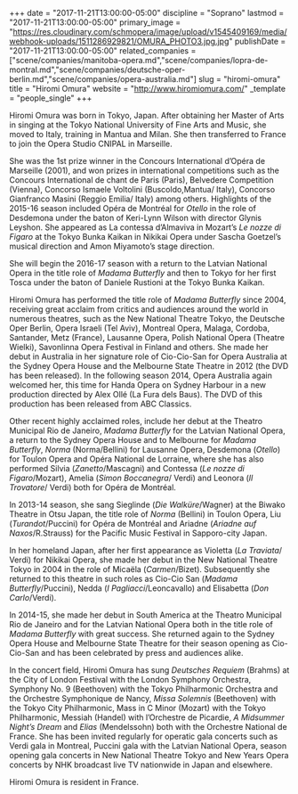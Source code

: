 +++
date = "2017-11-21T13:00:00-05:00"
discipline = "Soprano"
lastmod = "2017-11-21T13:00:00-05:00"
primary_image = "https://res.cloudinary.com/schmopera/image/upload/v1545409169/media/webhook-uploads/1511286929821/OMURA_PHOTO3.jpg.jpg"
publishDate = "2017-11-21T13:00:00-05:00"
related_companies = ["scene/companies/manitoba-opera.md","scene/companies/lopra-de-montral.md","scene/companies/deutsche-oper-berlin.md","scene/companies/opera-australia.md"]
slug = "hiromi-omura"
title = "Hiromi Omura"
website = "http://www.hiromiomura.com/"
_template = "people_single"
+++

Hiromi Omura was born in Tokyo, Japan. After obtaining her Master of Arts in singing at the Tokyo National University of Fine Arts and Music, she moved to Italy, training in Mantua and Milan. She then transferred to France to join the Opera Studio CNIPAL in Marseille.

She was the 1st prize winner in the Concours International d’Opéra de Marseille (2001), and won prizes in international competitions such as the Concours International de chant de Paris (Paris), Belvedere Competition (Vienna), Concorso Ismaele Voltolini (Buscoldo,Mantua/ Italy), Concorso Gianfranco Masini (Reggio Emilia/ Italy) among others.
Highlights of the 2015-16 season included Opéra de Montréal for *Otello* in the role of Desdemona under the baton of Keri-Lynn Wilson with director Glynis Leyshon. She appeared as La contessa d’Almaviva in Mozart’s *Le nozze di Figaro* at the Tokyo Bunka Kaikan in Nikikai Opera under Sascha Goetzel’s musical direction and Amon Miyamoto’s stage direction.

She will begin the 2016-17 season with a return to the Latvian National Opera in the title role of *Madama Butterfly* and then to Tokyo for her first Tosca under the baton of Daniele Rustioni at the Tokyo Bunka Kaikan. 

Hiromi Omura has performed the title role of *Madama Butterfly* since 2004, receiving great acclaim from critics and audiences around the world in numerous theatres, such as the New National Theatre Tokyo, the Deutsche Oper Berlin, Opera Israeli (Tel Aviv), Montreal Opera, Malaga, Cordoba, Santander, Metz (France), Lausanne Opera, Polish National Opera (Theatre Wielki), Savonlinna Opera Festival in Finland and others. She made her debut in Australia in her signature role of Cio-Cio-San for Opera Australia at the Sydney Opera House and the Melbourne State Theatre in 2012 (the DVD has been released). In the following season 2014, Opera Australia again welcomed her, this time for Handa Opera on Sydney Harbour in a new production directed by Alex Ollé (La Fura dels Baus). The DVD of this production has been released from ABC Classics.

Other recent highly acclaimed roles, include her debut at the Theatro Municipal Rio de Janeiro, *Madama Butterfly* for the Latvian National Opera, a return to the Sydney Opera House and to Melbourne for *Madama Butterfly*, *Norma* (Norma/Bellini) for Lausanne Opera, Desdemona (*Otello*) for Toulon Opera and Opéra National de Lorraine, where she has also performed Silvia (*Zanetto*/Mascagni) and Contessa (*Le nozze di Figaro*/Mozart), Amelia (*Simon Boccanegra*/ Verdi) and Leonora (*Il Trovatore*/ Verdi) both for Opéra de Montréal.

In 2013-14 season, she sang Sieglinde (*Die Walküre*/Wagner) at the Biwako Theatre in Otsu Japan, the title role of *Norma* (Bellini) in Toulon Opera, Liu (*Turandot*/Puccini) for Opéra de Montréal and Ariadne (*Ariadne auf Naxos*/R.Strauss) for the Pacific Music Festival in Sapporo-city Japan.

In her homeland Japan, after her first appearance as Violetta (*La Traviata*/ Verdi) for Nikikai Opera, she made her debut in the New National Theatre Tokyo in 2004 in the role of Micaëla (*Carmen*/Bizet). Subsequently she returned to this theatre in such roles as Cio-Cio San (*Madama Butterfly*/Puccini), Nedda (*I Pagliacci*/Leoncavallo) and Elisabetta (*Don Carlo*/Verdi).

In 2014-15, she made her debut in South America at the Theatro Municipal Rio de Janeiro and for the Latvian National Opera both in the title role of *Madama Butterfly* with great success. She returned again to the Sydney Opera House and Melbourne State Theatre for their season opening as Cio-Cio-San and has been celebrated by press and audiences alike.  

In the concert field, Hiromi Omura has sung *Deutsches Requiem* (Brahms) at the City of London Festival with the London Symphony Orchestra, Symphony No. 9 (Beethoven) with the Tokyo Philharmonic Orchestra and the Orchestre Symphonique de Nancy, *Missa Solemnis* (Beethoven) with the Tokyo City Philharmonic, Mass in C Minor (Mozart) with the Tokyo Philharmonic, Messiah (Handel) with l’Orchestre de Picardie, *A Midsummer Night’s Dream* and *Elias* (Mendelssohn) both with the Orchestre National de France. She has been invited regularly for operatic gala concerts such as Verdi gala in Montreal, Puccini gala with the Latvian National Opera, season opening gala concerts in New National Theatre Tokyo and New Years Opera concerts by NHK broadcast live TV nationwide in Japan and elsewhere.

Hiromi Omura is resident in France.
